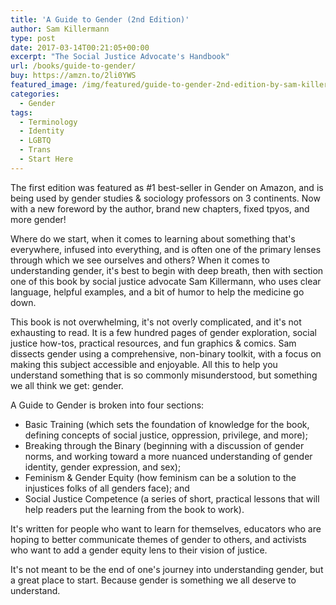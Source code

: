 ```yaml
---
title: 'A Guide to Gender (2nd Edition)'
author: Sam Killermann
type: post
date: 2017-03-14T00:21:05+00:00
excerpt: "The Social Justice Advocate's Handbook"
url: /books/guide-to-gender/
buy: https://amzn.to/2li0YWS
featured_image: /img/featured/guide-to-gender-2nd-edition-by-sam-killermann-featured-image.jpg
categories:
  - Gender
tags: 
  - Terminology
  - Identity
  - LGBTQ
  - Trans
  - Start Here
---
```


The first edition was featured as #1 best-seller in Gender on Amazon, and is being used by gender studies & sociology professors on 3 continents. Now with a new foreword by the author, brand new chapters, fixed tpyos, and more gender!

Where do we start, when it comes to learning about something that's everywhere, infused into everything, and is often one of the primary lenses through which we see ourselves and others? When it comes to understanding gender, it's best to begin with deep breath, then with section one of this book by social justice advocate Sam Killermann, who uses clear language, helpful examples, and a bit of humor to help the medicine go down.

This book is not overwhelming, it's not overly complicated, and it's not exhausting to read. It is a few hundred pages of gender exploration, social justice how-tos, practical resources, and fun graphics & comics. Sam dissects gender using a comprehensive, non-binary toolkit, with a focus on making this subject accessible and enjoyable. All this to help you understand something that is so commonly misunderstood, but something we all think we get: gender.

A Guide to Gender is broken into four sections:

- Basic Training (which sets the foundation of knowledge for the book, defining concepts of social justice, oppression, privilege, and more);
- Breaking through the Binary (beginning with a discussion of gender norms, and working toward a more nuanced understanding of gender identity, gender expression, and sex);
- Feminism & Gender Equity (how feminism can be a solution to the injustices folks of all genders face); and
- Social Justice Competence (a series of short, practical lessons that will help readers put the learning from the book to work).

It's written for people who want to learn for themselves, educators who are hoping to better communicate themes of gender to others, and activists who want to add a gender equity lens to their vision of justice.

It's not meant to be the end of one's journey into understanding gender, but a great place to start. Because gender is something we all deserve to understand.